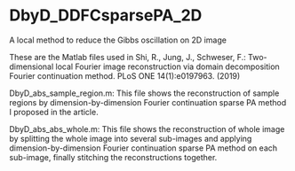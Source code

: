 # DbyD_DDFCsparsePA_2D
A local method to reduce the Gibbs oscillation on 2D image

These are the Matlab files used in Shi, R., Jung, J., Schweser, F.: Two-dimensional local Fourier image reconstruction via domain 
decomposition Fourier continuation method. PLoS ONE 14(1):e0197963. (2019)

DbyD_abs_sample_region.m: This file shows the reconstruction of sample regions by dimension-by-dimension Fourier continuation 
sparse PA method I proposed in the article. 

DbyD_abs_abs_whole.m: This file shows the reconstruction of whole image by splitting the whole image into several sub-images and 
applying dimension-by-dimension Fourier continuation sparse PA method on each sub-image, finally stitching the reconstructions together.


